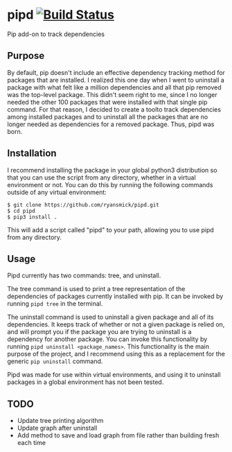 # pipd [![Build Status](https://travis-ci.org/ryansmick/pipd.svg?branch=master)](https://travis-ci.org/ryansmick/pipd)
Pip add-on to track dependencies

## Purpose

By default, pip doesn't include an effective dependency tracking method for packages that are installed. I realized this one day when I went to uninstall a package with what felt like a million dependencies and all that pip removed was the top-level package. This didn't seem right to me, since I no longer needed the other 100 packages that were installed with that single pip command. For that reason, I decided to create a toolto track dependencies among installed packages and to uninstall all the packages that are no longer needed as dependencies for a removed package. Thus, pipd was born.

## Installation

I recommend installing the package in your global python3 distribution so that you can use the script from any directory, whether in a virtual environment or not. You can do this by running the following commands outside of any virtual environment:

```Shell
$ git clone https://github.com/ryansmick/pipd.git
$ cd pipd
$ pip3 install .
```

This will add a script called "pipd" to your path, allowing you to use pipd from any directory.

## Usage

Pipd currently has two commands: tree, and uninstall.

The tree command is used to print a tree representation of the dependencies of packages currently installed with pip. It can be invoked by running `pipd tree` in the terminal.

The uninstall command is used to uninstall a given package and all of its dependencies. It keeps track of whether or not a given package is relied on, and will prompt you if the package you are trying to uninstall is a dependency for another package. You can invoke this functionality by running `pipd uninstall <package_names>`.  This functionality is the main purpose of the project, and I recommend using this as a replacement for the generic `pip uninstall` command.

Pipd was made for use within virtual environments, and using it to uninstall packages in a global environment has not been tested.

## TODO

* Update tree printing algorithm
* Update graph after uninstall
* Add method to save and load graph from file rather than building fresh each time
